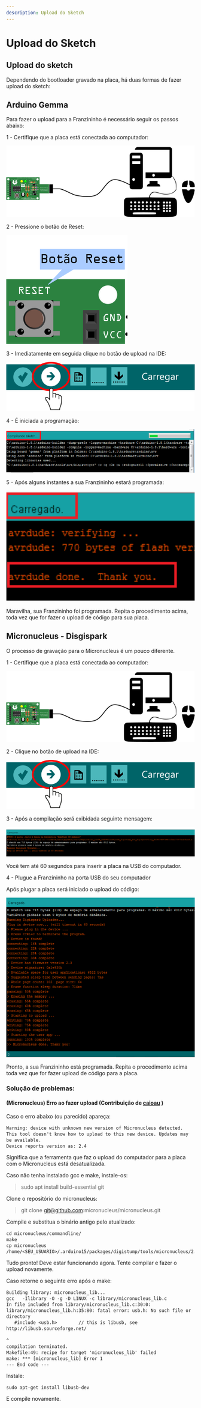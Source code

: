 ```yaml
---
description: Upload do Sketch
---
```


# Upload do Sketch

## Upload do sketch

Dependendo do bootloader gravado na placa, há duas formas de fazer upload do sketch:

## Arduino Gemma

Para fazer o upload para a Franzininho é necessário seguir os passos abaixo:

1 - Certifique que a placa está conectada ao computador:

![](../.gitbook/assets/image%20%284%29.png)

2 - Pressione o botão de Reset:

![](../.gitbook/assets/image.png)

3 - Imediatamente em seguida clique no botão de upload na IDE:

![](../.gitbook/assets/upload-03.png)

4 - É iniciada a programação:

![](../.gitbook/assets/upload-04.png)

5 - Após alguns instantes a sua Franzininho estará programada:

![](../.gitbook/assets/upload-05.png)

Maravilha, sua Franzininho foi programada. Repita o procedimento acima, toda vez que for fazer o upload de código para sua placa.

## Micronucleus - Disgispark

O processo de gravação para o Micronucleus é um pouco diferente.

1 - Certifique que a placa está conectada ao computador:

![](../.gitbook/assets/upload-06.png)

2 - Clique no botão de upload na IDE:

![](../.gitbook/assets/upload-07.png)

3 - Após a compilação será exibidada seguinte mensagem:

![](../.gitbook/assets/upload-08.PNG)

Você tem até 60 segundos para inserir a placa na USB do computador.

4 - Plugue a Franzininho na porta USB do seu computador

Após plugar a placa será iniciado o upload do código:

![](../.gitbook/assets/upload-09.PNG)

Pronto, a sua Franzininho está programada. Repita o procedimento acima toda vez que for fazer upload de código para a placa. 



### Solução de problemas:

#### \(Micronucleus\) Erro ao fazer upload \(Contribuição de [caioau](https://github.com/caioau) \)

Caso o erro abaixo \(ou parecido\) apareça:

```text
Warning: device with unknown new version of Micronucleus detected.
This tool doesn't know how to upload to this new device. Updates may be available.
Device reports version as: 2.4
```

Significa que a ferramenta que faz o upload do computador para a placa com o Micronucleus está desatualizada.

Caso não tenha instalado gcc e make, instale-os:

> sudo apt install build-essential git

Clone o repositório do micronucleus:

> git clone git@github.com:micronucleus/micronucleus.git

Compile e substitua o binário antigo pelo atualizado:

```text
cd micronucleus/commandline/
make
cp micronucleus /home/<SEU_USUARIO>/.arduino15/packages/digistump/tools/micronucleus/2.0a4/micronucleus
```

Tudo pronto! Deve estar funcionando agora. Tente compilar e fazer o upload novamente.

Caso retorne o seguinte erro após o make:

```text
Building library: micronucleus_lib...
gcc   -Ilibrary -O -g -D LINUX -c library/micronucleus_lib.c
In file included from library/micronucleus_lib.c:30:0:
library/micronucleus_lib.h:35:80: fatal error: usb.h: No such file or directory
   #include <usb.h>        // this is libusb, see http://libusb.sourceforge.net/
                                                                                ^
compilation terminated.
Makefile:49: recipe for target 'micronucleus_lib' failed
make: *** [micronucleus_lib] Error 1
--- End code ---
```

Instale:

```text
sudo apt-get install libusb-dev
```

E compile novamente. 

